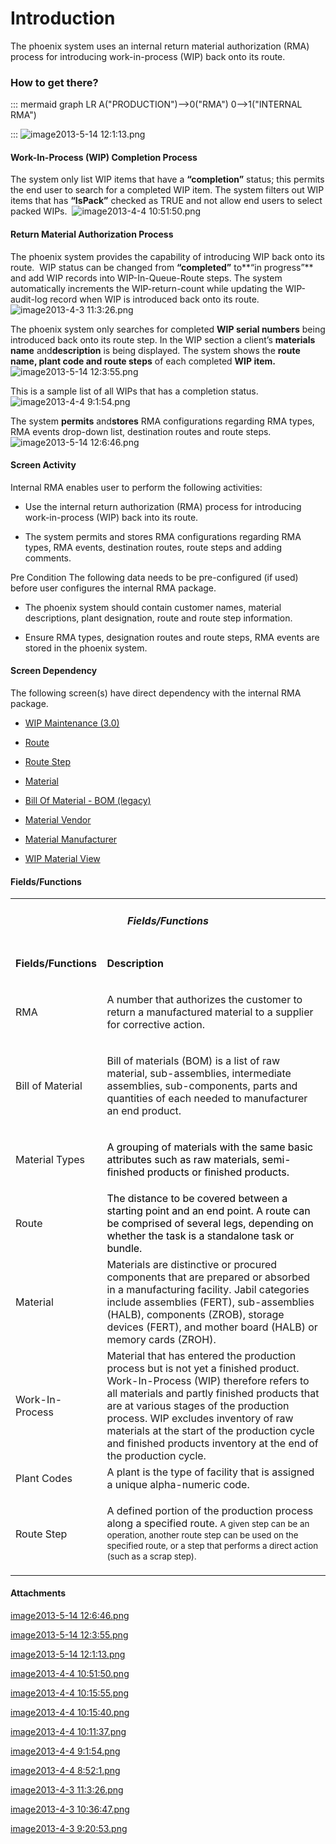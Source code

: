 # Introduction

The phoenix system uses an internal return material authorization (RMA) process for introducing work-in-process (WIP) back onto its route.



### How to get there?



::: mermaid
graph LR
A("PRODUCTION")-->0("RMA")
0-->1("INTERNAL RMA")

:::
![image2013-5-14 12:1:13.png](/.attachments/29920158.png)





#### Work-In-Process (WIP) Completion Process


The system only list WIP items that have a 
**“completion”** status; this permits the end user to search for a completed WIP item. The system filters out WIP items that has **“IsPack”**  checked as TRUE and not allow end users to select packed WIPs. 
![image2013-4-4 10:51:50.png](/.attachments/29920159.png)




#### Return Material Authorization Process



The phoenix system provides the capability of introducing WIP back onto its route.  WIP status can be changed from
**“completed”** to**“in progress”** and add WIP records into WIP-In-Queue-Route steps. The system automatically increments the WIP-return-count while updating the WIP-audit-log record when WIP is introduced back onto its route.  ![image2013-4-3 11:3:26.png](/.attachments/29920165.png)


The phoenix system only searches for completed 
**WIP serial numbers** being introduced back onto its route step. In the WIP section a client’s **materials name**  and**description** is being displayed. The system shows the **route name, plant code and route steps**  of each completed **WIP item.** ![image2013-5-14 12:3:55.png](/.attachments/29920157.png)


This is a sample list of all WIPs that has a completion status.
![image2013-4-4 9:1:54.png](/.attachments/29920163.png)


The system 
**permits** and**stores**  RMA configurations regarding RMA types, RMA events drop-down list, destination routes and route steps. ![image2013-5-14 12:6:46.png](/.attachments/29920156.png)




#### Screen Activity


Internal RMA enables user to perform the following activities:

- Use the internal return authorization (RMA) process for introducing work-in-process (WIP) back into its route.

- The system permits and stores RMA configurations regarding RMA types, RMA events, destination routes, route steps and adding comments.

Pre Condition
The following data needs to be pre-configured (if used) before user configures the internal RMA package. 

- The phoenix system should contain customer names, material descriptions, plant designation, route and route step information.

- Ensure RMA types, designation routes and route steps, RMA events are stored in the phoenix system.



#### Screen Dependency


The following screen(s) have direct dependency with the internal RMA package.  

- [WIP Maintenance (3.0)](/iFactory-JGP-MES/iFactory-JGP-MES-Home/iFactory-JGP-MS/CONTENT/General-Production/WIP-Maintenance/WIP-Maintenance-(3.0).md)

- [Route](/iFactory-JGP-MES/iFactory-JGP-MES-Home/iFactory-JGP-MS/CONTENT/Routing/Route.md)

- [Route Step](/iFactory-JGP-MES/iFactory-JGP-MES-Home/iFactory-JGP-MS/CONTENT/Routing/Route-Step.md)

- [Material](/iFactory-JGP-MES/iFactory-JGP-MES-Home/iFactory-JGP-MS/CONTENT/Product/Material.md)

- [Bill Of Material - BOM (legacy)](/iFactory-JGP-MES/iFactory-JGP-MES-Home/iFactory-JGP-MS/CONTENT/Product/Bill-Of-Material-%2D-BOM/Bill-Of-Material-%2D-BOM-(legacy).md)

- [Material Vendor](/iFactory-JGP-MES/iFactory-JGP-MES-Home/iFactory-JGP-MS/CONTENT/Product/Inventory-ID/Material-Vendor.md)

- [Material Manufacturer](/iFactory-JGP-MES/iFactory-JGP-MES-Home/iFactory-JGP-MS/CONTENT/Product/Inventory-ID/Material-Manufacturer.md)

- [WIP Material View](/iFactory-JGP-MES/iFactory-JGP-MES-Home/iFactory-JGP-MS/CONTENT/Report/Dashboard/WIP-Material-View.md)



#### Fields/Functions



<table class="confluenceTable"><tbody><tr><td colspan="2" style="text-align: center;" class="confluenceTd"><h5 id="InternalRMA-Fields/Functions.1">Fields/Functions</h5></td></tr><tr><td class="highlight confluenceTd"><p><strong>Fields/Functions</strong></p></td><td class="highlight confluenceTd"><p><strong>Description</strong></p></td></tr><tr><td class="confluenceTd"><p>RMA</p></td><td class="confluenceTd"><p>A number that authorizes the customer to return a manufactured material to a supplier for corrective action.</p></td></tr><tr><td class="confluenceTd"><p>Bill of Material</p></td><td class="confluenceTd"><p>Bill of materials (BOM) is a list of raw material, sub-assemblies, intermediate assemblies, sub-components, parts and quantities of each needed to manufacturer an end product.</p></td></tr><tr><td class="confluenceTd"><p>Material Types</p></td><td class="confluenceTd"><p><span style="color: rgb(0,0,0);">A grouping of materials with the same basic attributes such as raw materials, semi-finished products or finished products.</span></p></td></tr><tr><td colspan="1" class="confluenceTd">Route</td><td colspan="1" class="confluenceTd"><span style="color: rgb(0,0,0);">The distance to be covered between a starting point and an end point. A route can be comprised of several legs, depending on whether the task is a standalone task or bundle.</span></td></tr><tr><td colspan="1" class="confluenceTd">Material</td><td colspan="1" class="confluenceTd">Materials are distinctive or procured components that are prepared or absorbed in a manufacturing facility. Jabil categories include assemblies (FERT), sub-assemblies (HALB), components (ZROB), storage devices (FERT), and mother board (HALB) or memory cards (ZROH).</td></tr><tr><td colspan="1" class="confluenceTd">Work-In-Process</td><td colspan="1" class="confluenceTd">Material that has entered the production process but is not yet a finished product. Work-In-Process (WIP) therefore refers to all materials and partly finished products that are at various stages of the production process. WIP excludes inventory of raw materials at the start of the production cycle and finished products inventory at the end of the production cycle.</td></tr><tr><td colspan="1" class="confluenceTd">Plant Codes</td><td colspan="1" class="confluenceTd">A plant is the type of facility that is assigned a unique alpha-numeric code.</td></tr><tr><td colspan="1" class="confluenceTd">Route Step</td><td colspan="1" class="confluenceTd"><p>A defined portion of the production process along a specified route. <span style="font-size: 10.0pt;line-height: 13.0pt;">A given step can be an operation, another route step can be used on the specified route, or a step that performs a direct action (such as a scrap step).</span></p></td></tr></tbody></table>



#### Attachments

[image2013-5-14 12:6:46.png](/.attachments/29920156.png)
[image2013-5-14 12:3:55.png](/.attachments/29920157.png)
[image2013-5-14 12:1:13.png](/.attachments/29920158.png)
[image2013-4-4 10:51:50.png](/.attachments/29920159.png)
[image2013-4-4 10:15:55.png](/.attachments/29920160.png)
[image2013-4-4 10:15:40.png](/.attachments/29920161.png)
[image2013-4-4 10:11:37.png](/.attachments/29920162.png)
[image2013-4-4 9:1:54.png](/.attachments/29920163.png)
[image2013-4-4 8:52:1.png](/.attachments/29920164.png)
[image2013-4-3 11:3:26.png](/.attachments/29920165.png)
[image2013-4-3 10:36:47.png](/.attachments/29920166.png)
[image2013-4-3 9:20:53.png](/.attachments/29920167.png)
